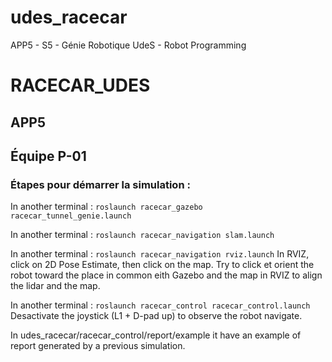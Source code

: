 # udes_racecar
APP5 - S5 - Génie Robotique UdeS - Robot Programming


# RACECAR_UDES
## APP5 
## Équipe P-01
### Étapes pour démarrer la simulation :
In another terminal :
```roslaunch racecar_gazebo racecar_tunnel_genie.launch```

In another terminal :
```roslaunch racecar_navigation slam.launch```

In another terminal :
```roslaunch racecar_navigation rviz.launch```
In RVIZ, click on 2D Pose Estimate, then click on the map.
Try to click et orient the robot toward the place in common eith Gazebo and the map in RVIZ to align the lidar and the map.

In another terminal :
```roslaunch racecar_control racecar_control.launch```
Desactivate the joystick (L1 + D-pad up) to observe the robot navigate.

In udes_racecar/racecar_control/report/example it have an example of report generated by a previous simulation.
 




